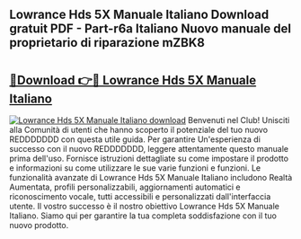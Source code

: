 ## Lowrance Hds 5X Manuale Italiano Download gratuit PDF - Part-r6a Italiano Nuovo manuale del proprietario di riparazione mZBK8

# <h2><a href="http://dfb62z9.blite.top/?on=Lowrance+Hds+5X+Manuale+Italiano">🔗Download 👉🔴 Lowrance Hds 5X Manuale Italiano</a></h2>

[![Lowrance Hds 5X Manuale Italiano download](https://i.imgur.com/lujVjoI.png)](http://dfb62z9.blite.top/?on=Lowrance+Hds+5X+Manuale+Italiano)
Benvenuti nel Club! Unisciti alla Comunità di utenti che hanno scoperto il potenziale del tuo nuovo REDDDDDDD con questa utile guida. Per garantire Un'esperienza di successo con il nuovo REDDDDDDD, leggere attentamente questo manuale prima dell'uso. Fornisce istruzioni dettagliate su come impostare il prodotto e informazioni su come utilizzare le sue varie funzioni e funzioni. Le funzionalità avanzate di Lowrance Hds 5X Manuale Italiano includono Realtà Aumentata, profili personalizzabili, aggiornamenti automatici e riconoscimento vocale, tutti accessibili e personalizzati dall'interfaccia utente. Il vostro successo è il nostro obiettivo Lowrance Hds 5X Manuale Italiano. Siamo qui per garantire la tua completa soddisfazione con il tuo nuovo prodotto.
